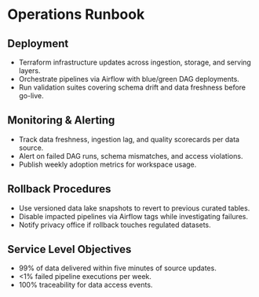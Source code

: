 # Operations Runbook

## Deployment
- Terraform infrastructure updates across ingestion, storage, and serving layers.
- Orchestrate pipelines via Airflow with blue/green DAG deployments.
- Run validation suites covering schema drift and data freshness before go-live.

## Monitoring & Alerting
- Track data freshness, ingestion lag, and quality scorecards per data source.
- Alert on failed DAG runs, schema mismatches, and access violations.
- Publish weekly adoption metrics for workspace usage.

## Rollback Procedures
- Use versioned data lake snapshots to revert to previous curated tables.
- Disable impacted pipelines via Airflow tags while investigating failures.
- Notify privacy office if rollback touches regulated datasets.

## Service Level Objectives
- 99% of data delivered within five minutes of source updates.
- <1% failed pipeline executions per week.
- 100% traceability for data access events.
